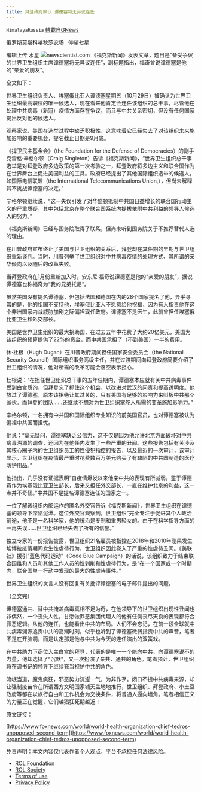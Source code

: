 ```yaml
---
title: 拜登政府默认 谭德塞将无异议连任
---
```

`HimalayaRussia` [轉載自GNews](https://gnews.org/zh-hans/1627060/)

俄罗斯莫斯科喀秋莎农场   仰望七星

编辑上传  水星
![](https://assets.gnews.org/wp-content/uploads/2021/10/W.jpg)newscientist.com
《福克斯新闻》发表文章，题目是“备受争议的世界卫生组织主席谭德塞将无异议连任”，副标题指出，福奇曾说谭德塞是他的“亲爱的朋友”。

全文如下：

世界卫生组织负责人、埃塞俄比亚人谭德塞星期五（10月29日）被确认为世界卫生组织最高职位的唯一候选人，现在看来他肯定会连任该组织的总干事，尽管他在处理中共病毒（新冠）疫情方面存在争议，而且与中共关系密切，但没有任何国家提出反对他的候选人。

观察家说，美国在选举过程中缺乏积极性，这意味着它已经失去了对该组织未来施加影响的重要机会，提名截止日期是9月底。

《捍卫民主基金会》（the Foundation for the Defense of Democracies）的副手克雷格·辛格尔顿（Craig Singleton）告诉《福克斯新闻》，“世界卫生组织总干事选举是对拜登政府多边政策的第一次考验之一，拜登政府将多边主义和联合国作为在世界舞台上促进美国利益的工具。政府已经提出了其他国际组织选举的候选人，如国际电信联盟（the International Telecommunications Union,），但尚未解释其不挑战谭德塞的决定。”

辛格尔顿继续说，“这一失误引发了对华盛顿抵制中共国日益增长的联合国行动主义的严重质疑，其中包括北京在整个联合国系统内提拔依附中共利益的领导人候选人的努力。”

《福克斯新闻》已经与国务院取得了联系，但尚未听到国务院关于不推荐替代人选的理由。

在川普政府宣布终止了美国与世卫组织的关系后，拜登却在其任期的早期与世卫组织重新谈判。当时，川普列举了世卫组织对中共病毒疫情的处理方式、其所谓的亲华倾向以及随后的改革失败。

当拜登政府在1月份重新加入时，安东尼·福奇说谭德塞是他的“亲爱的朋友”，据说谭德塞也称福奇为“我的兄弟托尼”。

虽然美国没有提名谭德塞，但包括法国和德国在内的28个国家提名了他，异乎寻常的是，他的祖国不支持他，埃塞俄比亚人不愿意给他祝福，因为有人指责他在这个非洲国家内战威胁加剧之际偏袒现任政府。谭德塞不是医生，此前曾担任埃塞俄比亚卫生和外交部长。

美国是世界卫生组织的最大捐助国，在过去五年中花费了大约20亿美元，美国为该组织的预算提供了22%的资金，而中共国承担了（不到美国）一半的费用。

休·杜根（Hugh Dugan）在川普政府期间担任国家安全委员会（the National Security Council）国际组织事务高级主任，并在过渡期间向拜登政府简要介绍了世卫组织的情况，他对所需的改革可能会落空表示担心。

杜根说：“在担任世卫组织总干事的五年任期内，谭德塞本应就有关中共病毒事件受到白宫质询，但拜登忘了抓住这个机会，以改进对武汉的问责和提高透明度。他放过了谭德塞，原本该拒绝让其过关的，只有美国有足够的影响力来叫板中共那个家伙。而拜登的团队……还继续不想对为世卫组织掌舵人所需的变革施加影响力。”

辛格尔顿，一名拥有中共国和国际组织专业知识的前美国官员，也对谭德塞被认为偏袒中共国而担忧。

他说：“毫无疑问，谭德塞缺乏公信力，这不仅是因为他允许北京方面破坏对中共病毒溯源的调查，还因为在他任内发生了一些严重的丑闻。这些报告包括有关涉及其核心圈子内的世卫组织员工的性侵犯指控的报告，以及最近的一次审计，该审计显示，世卫组织在疫情最严重时花费数百万美元购买了有缺陷的中共国制造的医疗防护用品。”

他指出，几乎没有证据表明“自疫情爆发以来他亲中共的表现有所减弱。鉴于谭德赛作为埃塞俄比亚卫生部长，后来又担任外交部长，一直在维护北京的利益，这一点并不奇怪。”中共国不是提名谭德塞连任的国家之一。

一位了解该组织内部运作的匿名外交官告诉《福克斯新闻》，世界卫生组织在谭德塞的领导下深陷泥潭。这位外交官观察到，世卫组织“完全专注于促进其个人政治前途，他不是一名科学家，他的统治是专制和重男轻女的。由于在科学指导方面的一再失误……世卫组织已经失去了所有的信誉。”

独立专家的一份报告披露，世卫组织21名雇员被指控在2018年和2010年刚果发生埃博拉疫情期间发生性虐待行为，世卫组织因此卷入了严重的性虐待丑闻。《美联社》援引“蓝色代码运动”（Code Blue Campaign）的话说，该组织致力于结束联合国维和人员和其他工作人员的性剥削和性虐待行为，是“在一个国家或一个时期内，联合国单一行动中发现的最大的性虐待事件。”

世界卫生组织的发言人没有回复有关批评谭德塞的电子邮件提出的问题。

（全文完）

谭德塞通共、替中共掩盖病毒真相不足为奇，在他领导下的世卫组织出现性丑闻也非偶然，一个丧失人性，甘愿做罪恶集团代理人的他有任何丧尽天良的表现都符合罪恶逻辑。从他的连任，也能看出中共的布局。人们不会忘记，在前一段全球就中共病毒溯源追责中共的高潮时刻，似乎也听到了谭德塞微弱指责中共的声音，笔者不是在开脑洞，而是认定那是他与中共为今天的连任演出的双簧戏。

在中共助力下窃位入主白宫的拜登，代表的是唯一一个能向中共、向谭德塞说不的力量，他却选择了“沉默”，又一次扮演了亲共、通共的角色。笔者预计，世卫组织将在谭书记的领导下继续充当袒护中共的角色。

流氓当道，魔鬼疯狂，邪恶势力沆瀣一气，为非作歹。闭口不提中共病毒来源，却让强制疫苗令在所谓西方文明国家铺天盖地地推行，世卫组织、拜登政府、小土豆政府等都在以旅行自由和工作机会为交换条件，将普通人逼向墙角。笔者相信正义的力量正在觉醒，它们越猖狂死期越近！

原文链接：

[https://www.foxnews.com/world/world-health-organization-chief-tedros-unopposed-second-term](https://www.foxnews.com/world/world-health-organization-chief-tedros-unopposed-second-term)

 

免责声明：本文内容仅代表作者个人观点，平台不承担任何法律风险。

- [ROL Foundation](https://rolfoundation.org/)
- [ROL Society](https://rolsociety.org/)
- [Terms of use](https://gnews.org/terms-of-use-3/)
- [Privacy Policy](https://gnews.org/privacy-policy/)
